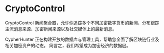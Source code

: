 # 

# CryptoControl

CryptoControl 新闻聚合器，允许你追踪多个不同加密数字货币的新闻，分布跟踪主流消息来源、加密新闻来源以及社交媒体上的最新消息。

CypherHunter 正在构建开放的数据库与管理工具，帮助您全面了解区块链行业及相关加密资产的动态。 简言之，我们希望成为加密经济的数据层。

